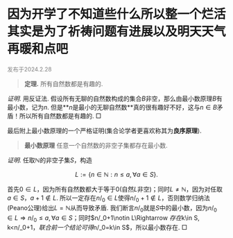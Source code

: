 <style>
.bjimg{
  position: fixed;
  top: 0;
  left: 0;
  width:100%;
height:100%;
min-width: 1000px;
z-index:-10;
zoom: 1;
  background-image: url();
  background-repeat: no-repeat;
  background-size: contain;
  background-position: center 0;
  opacity: 0.3;
  }
</style>
<head>
<script src="https://cdn.mathjax.org/mathjax/latest/MathJax.js?config=TeX-AMS-MML_HTMLorMML" type="text/javascript"></script>
    <script type="text/x-mathjax-config">
        MathJax.Hub.Config({
            tex2jax: {
            skipTags: ['script', 'noscript', 'style', 'textarea', 'pre'],
            inlineMath: [['$','$']]
            }
        });
    </script>
</head>
<div class="bjimg"></div>

# 因为开学了不知道些什么所以整一个烂活其实是为了祈祷问题有进展以及明天天气再暖和点吧

<font size="2" color="grey">发布于2024.2.28</font></br>
> **定理.** 所有自然数都是有趣的.

*证明*. 用反证法. 假设所有无聊的自然数构成的集合$B$非空，那么由最小数原理$B$有最小数，记为$n$. 但是**$n$是最小的无聊自然数**真的很有趣好不好，这与$n\in B$矛盾！所以所有自然数都是有趣的. $\Box$

最后附上最小数原理的一个严格证明(集合论学者更喜欢称其为**良序原理**).

> **最小数原理** 任意一个自然数的非空子集都存在最小数.

*证明*. 任取$\mathbb{N}$的非空子集$S$，构造

$$
L:=\{ n\in\mathbb{N}: n\leq a, \forall a\in S\}.
$$

首先$0\in L$，因为所有自然数都大于等于$0$(自然$L$非空)；同时$L\neq \mathbb{N}$，因为对任取$a\in S$，$a+1\notin L$. 所以一定存在$n/_0\in L$使得$n/_0+1\notin L$，否则数学归纳法(Peano公理)给出$L=\mathbb{N}$从而导致矛盾. 我们断言$n/_0$就是$S$中的最小数，因为$n/_0\in L\Rightarrow n/_0\leq a, \forall a\in S$；同时$n/_0+1\notin L\Rightarrow $存在$k\in S, k<n/_0+1$，联合前一个结论可得$n/_0=k\in S$，所以最小数存在. $\Box$


